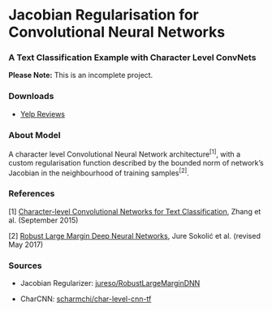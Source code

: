 # Jacobian Regularisation for Convolutional Neural Networks 

### A Text Classification Example with Character Level ConvNets

**Please Note:** This is an incomplete project.

### Downloads
- [Yelp Reviews](https://www.yelp.com/dataset/challenge)

### About Model

A character level Convolutional Neural Network architecture<sup>[1]</sup>, with a custom regularisation function described by the bounded norm of network’s Jacobian in the neighbourhood of training samples<sup>[2]</sup>.

### References

[1]  [Character-level Convolutional Networks for Text Classification](https://papers.nips.cc/paper/5782-character-level-convolutional-networks-for-text-classification.pdf), Zhang et al. (September 2015)

[2]  [Robust Large Margin Deep Neural Networks](https://arxiv.org/abs/1605.08254), Jure Sokolić et al. (revised May 2017)


### Sources

- Jacobian Regularizer: [jureso/RobustLargeMarginDNN](https://github.com/jureso/RobustLargeMarginDNN)

- CharCNN: [scharmchi/char-level-cnn-tf](https://github.com/scharmchi/char-level-cnn-tf)

